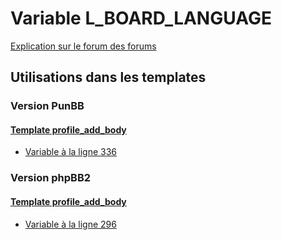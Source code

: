 # Variable L_BOARD_LANGUAGE
[Explication sur le forum des forums](http://forum.forumactif.com/t294113-listing-des-variables#L_BOARD_LANGUAGE)

## Utilisations dans les templates

### Version PunBB

#### [Template profile_add_body](punbb/profile_add_body.md)
* [Variable à la ligne 336](../punbb/profile_add_body.tpl#L336)

### Version phpBB2

#### [Template profile_add_body](subsilver/profile_add_body.md)
* [Variable à la ligne 296](../subsilver/profile_add_body.tpl#L296)